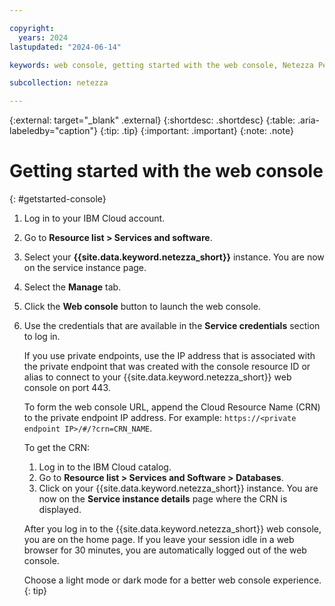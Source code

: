 ```yaml
---

copyright:
  years: 2024
lastupdated: "2024-06-14"

keywords: web console, getting started with the web console, Netezza Performance Server web console

subcollection: netezza

---
```


{:external: target="_blank" .external}
{:shortdesc: .shortdesc}
{:table: .aria-labeledby="caption"}
{:tip: .tip}
{:important: .important}
{:note: .note}

# Getting started with the web console
{: #getstarted-console}

1. Log in to your IBM Cloud account.
1. Go to **Resource list > Services and software**.
1. Select your **{{site.data.keyword.netezza_short}}** instance.
    You are now on the service instance page.
1. Select the **Manage** tab.
1. Click the **Web console** button to launch the web console.
1. Use the credentials that are available in the **Service credentials** section to log in.

   If you use private endpoints, use the IP address that is associated with the private endpoint that was created with the console resource ID or alias to connect to your {{site.data.keyword.netezza_short}} web console on port 443.

   To form the web console URL, append the Cloud Resource Name (CRN) to the private endpoint IP address. For example: `https://<private endpoint IP>/#/?crn=CRN_NAME`.

   To get the CRN:

   1. Log in to the IBM Cloud catalog.
   1. Go to **Resource list > Services and Software > Databases**.
   1. Click on your {{site.data.keyword.netezza_short}} instance.
      You are now on the **Service instance details** page where the CRN is displayed.

   After you log in to the {{site.data.keyword.netezza_short}} web console, you are on the home page.
   If you leave your session idle in a web browser for 30 minutes, you are automatically logged out of the web console.

   Choose a light mode or dark mode for a better web console experience.
   {: tip}
